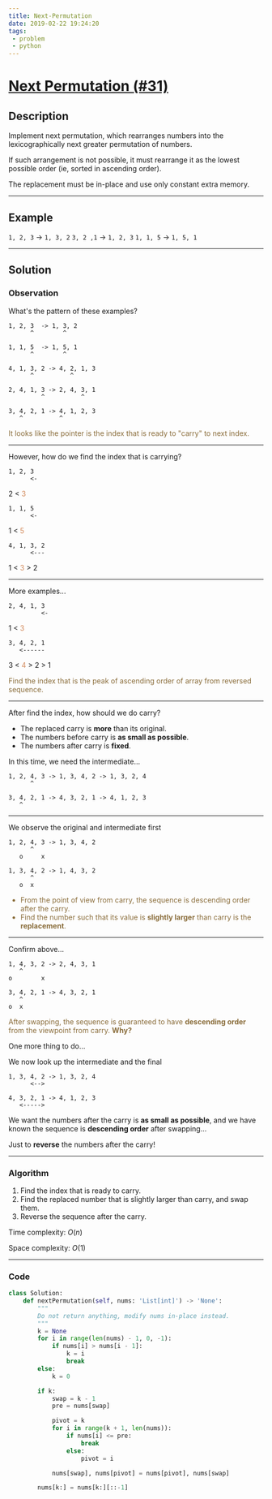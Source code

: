 ```yaml
---
title: Next-Permutation
date: 2019-02-22 19:24:20
tags:
 - problem
 - python
---
```


# [Next Permutation (#31)](https://leetcode.com/problems/next-permutation/)

## Description

Implement next permutation, which rearranges numbers into the lexicographically next greater permutation of numbers.

If such arrangement is not possible, it must rearrange it as the lowest possible order (ie, sorted in ascending order).

The replacement must be in-place and use only constant extra memory.

---

## Example

`1, 2, 3` $\rightarrow$ `1, 3, 2`
`3, 2 ,1` $\rightarrow$ `1, 2, 3`
`1, 1, 5` $\rightarrow$ `1, 5, 1`

<!--more-->

---

## Solution

### Observation

What's the pattern of these examples?
```
1, 2, 3  -> 1, 3, 2
      ^        ^
```

```
1, 1, 5  -> 1, 5, 1
      ^        ^
```

```
4, 1, 3, 2 -> 4, 2, 1, 3
      ^          ^
```

```
2, 4, 1, 3 -> 2, 4, 3, 1
         ^          ^
```

```
3, 4, 2, 1 -> 4, 1, 2, 3
   ^          ^
```

<div style="color: #8a6d3b">
It looks like the pointer is the index that is ready to "carry" to next index.
</div>

---

However, how do we find the index that is carrying?
```
1, 2, 3
      <-
```
2 < <span style="color: #D38B5D">3</span>

```
1, 1, 5
      <-
```
1 < <span style="color: #D38B5D">5</span>

```
4, 1, 3, 2
      <---
```
1 < <span style="color: #D38B5D">3</span> > 2

---

More examples...
```
2, 4, 1, 3
         <-
```
1 < <span style="color: #D38B5D">3</span>

```
3, 4, 2, 1
   <------
```
3 < <span style="color: #D38B5D">4</span> > 2 > 1

<div style="color: #8a6d3b">
Find the index that is the peak of ascending order of array from reversed sequence.
</div>

---

After find the index, how should we do carry?

- The replaced carry is **more** than its original.
- The numbers before  carry is **as small as possible**.
- The numbers after carry is **fixed**.

In this time, we need the intermediate...
```
1, 2, 4, 3 -> 1, 3, 4, 2 -> 1, 3, 2, 4
      ^
```
```
3, 4, 2, 1 -> 4, 3, 2, 1 -> 4, 1, 2, 3
   ^ 
```

---

We observe the original and intermediate first
```
1, 2, 4, 3 -> 1, 3, 4, 2
      ^
   o     x
```
```
1, 3, 4, 2 -> 1, 4, 3, 2
      ^
   o  x
```
<div style="color: #8a6d3b">
    <ul>
        <li> From the point of view from carry, the sequence is descending order after the carry.</li>
        <li> Find the number such that its value is <b>slightly larger</b> than carry is the <b>replacement</b>.</li>
    </ul>
</div>

---

Confirm above...


```
1, 4, 3, 2 -> 2, 4, 3, 1
   ^
o        x
```

```
3, 4, 2, 1 -> 4, 3, 2, 1
   ^
o  x
```

<div style="color: #8a6d3b">
After swapping, the sequence is guaranteed to have <b>descending order</b> from the viewpoint from carry. <b>Why?</b>
</div>

One more thing to do...

We now look up the intermediate and the final
```
1, 3, 4, 2 -> 1, 3, 2, 4
      <-->
```

```
4, 3, 2, 1 -> 4, 1, 2, 3
   <----->
```

 We want the numbers after the carry is **as small as possible**, and we have known the sequence is **descending order** after swapping...

Just to **reverse** the numbers after the carry!

---

### Algorithm

1. Find the index that is ready to carry.
2. Find the replaced number that is slightly larger than carry, and swap them.
3. Reverse the sequence after the carry.

Time complexity: $O(n)$

Space complexity: $O(1)$

---

### Code

```python
class Solution:
    def nextPermutation(self, nums: 'List[int]') -> 'None':
        """
        Do not return anything, modify nums in-place instead.
        """
        k = None
        for i in range(len(nums) - 1, 0, -1):
            if nums[i] > nums[i - 1]:
                k = i
                break
        else:
            k = 0

        if k:
            swap = k - 1
            pre = nums[swap]

            pivot = k
            for i in range(k + 1, len(nums)):
                if nums[i] <= pre:
                    break
                else:
                    pivot = i

            nums[swap], nums[pivot] = nums[pivot], nums[swap]

        nums[k:] = nums[k:][::-1]
```